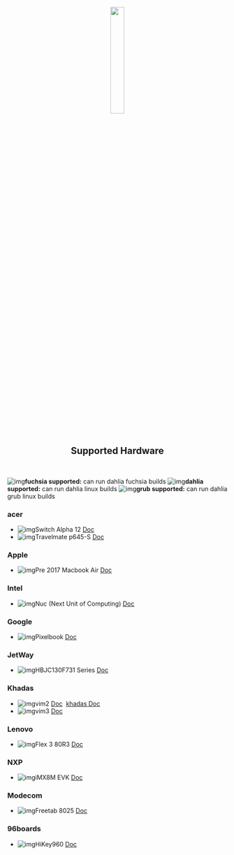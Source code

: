 <p align="center">
  <img width="25%" src="https://github.com/dahlia-os/documentation/blob/master/assets/images/logo/dahlialogo.png"
</p>

<h2 align="center">
    <b>Supported Hardware</b> 
    </h2>
<br />

![img](https://github.com/HexaOneOfficial/documentation/blob/master/assets/images/icon/builds/fuchsia.png)**fuchsia supported:** can run dahlia fuchsia builds ![img](https://github.com/HexaOneOfficial/documentation/blob/master/assets/images/icon/builds/Dahlia.png)**dahlia supported:** can run dahlia linux builds ![img](https://github.com/HexaOneOfficial/documentation/blob/master/assets/images/icon/builds/Grub.png)**grub supported:** can run dahlia grub linux builds

### acer
- ![img](https://github.com/HexaOneOfficial/documentation/blob/master/assets/images/icon/builds/fuchsia.png)Switch Alpha 12 [Doc](https://fuchsia.dev/docs/development/hardware/acer12.md)&nbsp;&nbsp;&nbsp;&nbsp;
- ![img](https://github.com/HexaOneOfficial/documentation/blob/master/assets/images/icon/builds/Grub.png)Travelmate p645-S [Doc](https://github.com/dahlia-os/documentation/blob/master/assets/hardware/Acer/TravelMate/P/645-S/Acer-TravelMate-P645-S-documentation.md)&nbsp;&nbsp;&nbsp;&nbsp;

### Apple
- ![img](https://github.com/HexaOneOfficial/documentation/blob/master/assets/images/icon/builds/Dahlia.png)Pre 2017 Macbook Air [Doc](https:)&nbsp;&nbsp;&nbsp;&nbsp;

### Intel
- ![img](https://github.com/HexaOneOfficial/documentation/blob/master/assets/images/icon/builds/fuchsia.png)Nuc (Next Unit of Computing) [Doc](https://fuchsia.dev/docs/development/hardware/developing_on_nuc.md)&nbsp;&nbsp;&nbsp;&nbsp;

### Google
- ![img](https://github.com/HexaOneOfficial/documentation/blob/master/assets/images/icon/builds/fuchsia.png)Pixelbook [Doc](https://fuchsia.dev/docs/development/hardware/pixelbook.md)&nbsp;&nbsp;&nbsp;&nbsp;

### JetWay
- ![img](https://github.com/HexaOneOfficial/documentation/blob/master/assets/images/icon/builds/fuchsia.png)HBJC130F731 Series [Doc](https://fuchsia.dev/fuchsia-src/development/hardware/toulouse)&nbsp;&nbsp;&nbsp;&nbsp;

### Khadas
- ![img](https://github.com/HexaOneOfficial/documentation/blob/master/assets/images/icon/builds/fuchsia.png)vim2 [Doc](https://fuchsia.dev/docs/development/hardware/khadas-vim)&nbsp;&nbsp;[khadas Doc](https://docs.khadas.com/vim2/BuildFuchsia.html)&nbsp;&nbsp;&nbsp;&nbsp;
- ![img](https://github.com/HexaOneOfficial/documentation/blob/master/assets/images/icon/builds/Grub.png)vim3 [Doc](https:)&nbsp;&nbsp;&nbsp;&nbsp;

### Lenovo
- ![img](https://github.com/HexaOneOfficial/documentation/blob/master/assets/images/icon/builds/Dahlia.png)Flex 3 80R3 [Doc](https://github.com/dahlia-os/documentation/blob/master/assets/hardware/Lenovo/Flex-3/80R3/Lenovo-Flex-3-80R3-documentation.md)&nbsp;&nbsp;&nbsp;&nbsp;

### NXP
- ![img](https://github.com/HexaOneOfficial/documentation/blob/master/assets/images/icon/builds/fuchsia.png)iMX8M EVK [Doc](https://fuchsia.dev/fuchsia-src/development/hardware/imx8mevk)&nbsp;&nbsp;&nbsp;&nbsp;

### Modecom
- ![img](https://github.com/HexaOneOfficial/documentation/blob/master/assets/images/icon/builds/Grub.png)Freetab 8025 [Doc](https://github.com/dahlia-os/documentation/tree/master/assets/hardware/Freetab/8000-series/8025)&nbsp;&nbsp;&nbsp;&nbsp;

### 96boards
- ![img](https://github.com/HexaOneOfficial/documentation/blob/master/assets/images/icon/builds/fuchsia.png)HiKey960 [Doc](https://fuchsia.dev/fuchsia-src/development/hardware/hikey960)&nbsp;&nbsp;&nbsp;&nbsp;






